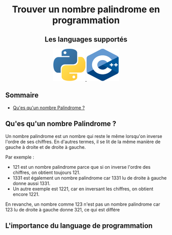 <div align="center">
  <h1>Trouver un nombre palindrome en programmation</h1>

  <h2>Les languages supportés</h2>
  <div>
    <a href="./Python/fr/README.md">
      <img src="./.github/images/languages/python.png" width="100" height="100" alt="Python"/>
    </a>
    <a href="./C++/fr/Main.cpp">
      <img src="./.github/images/languages/c++.png" width="100" height="100" alt="C++"/>
    </a>
  </div>
</div>

## Sommaire
- [Qu'es qu'un nombre Palindrome ?](#what_is_palindrome_number)


## Qu'es qu'un nombre Palindrome ?
<div id='what_is_palindrome_number'/>  

Un nombre palindrome est un nombre qui reste le même lorsqu'on inverse l'ordre de ses chiffres. En d'autres termes, il se lit de la même manière de gauche à droite et de droite à gauche.

Par exemple :

- 121 est un nombre palindrome parce que si on inverse l'ordre des chiffres, on obtient toujours 121.
- 1331 est également un nombre palindrome car 1331 lu de droite à gauche donne aussi 1331.
- Un autre exemple est 1221, car en inversant les chiffres, on obtient encore 1221.

En revanche, un nombre comme 123 n'est pas un nombre palindrome car 123 lu de droite à gauche donne 321, ce qui est différe

## L'importance du language de programmation

